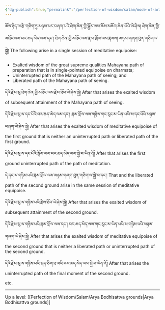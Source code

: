 ```yaml
---
{"dg-publish":true,"permalink":"/perfection-of-wisdom/salam/mode-of-arising-of-the-mahayana-grounds/"}
---
```


ཆོས་ཉིད་ལ་རྩེ་གཅིག་ཏུ་མཉམ་པར་བཞག་པའི་ཐེག་ཆེན་གྱི་སྦྱོར་ལམ་ཆོས་མཆོག་ཆེན་པོའི་ཡེ་ཤེས།
ཐེག་ཆེན་གྱི་མཐོང་ལམ་བར་ཆད་མེད་ལམ་དང་། ཐེག་ཆེན་གྱི་མཐོང་ལམ་རྣམ་གྲོལ་ལམ་རྣམས། མཉམ་གཞག་ཐུན་གཅིག་ལ་སྐྱེ།
The following arise in a single session of meditative equipoise:
- Exalted wisdom of the great supreme qualities Mahayana path of preparation that is in single-pointed equipoise on dharmata;
- Uninterrupted path of the Mahayana path of seeing; and
- Liberated path of the Mahayana path of seeing.

དེའི་རྗེས་སུ་ཐེག་ཆེན་གྱི་མཐོང་ལམ་རྗེས་ཐོབ་ཡེ་ཤེས་སྐྱེ།
After that arises the exalted wisdom of subsequent attainment of the Mahayana path of seeing.

དེའི་རྗེས་སུ་ས་དང་པོའི་བར་ཆད་མེད་ལམ་དང་། རྣམ་གྲོལ་ལམ་གཉིས་གང་རུང་མ་ཡིན་པའི་ས་དང་པོའི་མཉམ་བཞག་ཡེ་ཤེས་སྐྱེ།
After that arises the exalted wisdom of meditative equipoise of the first ground that is neither an uninterrupted path or liberated path of the first ground.

དེའི་རྗེས་སུ་ས་དང་པོའི་སྒོམ་ལམ་བར་ཆད་མེད་ལམ་སྐྱེ་བ་ཡིན་ནོ།
After that arises the first ground uninterrupted path of the path of meditation.

དེ་དང་ས་གཉིས་པའི་རྣམ་གྲོལ་ལམ་མཉམ་གཞག་ཐུན་གཅིག་ལ་སྐྱེ་བ་དང་།
That and the liberated path of the second ground arise in the same session of meditative equipoise.

དེའི་རྗེས་སུ་ས་གཉིས་པའི་རྗེས་ཐོབ་ཡེ་ཤེས་སྐྱེ།
After that arises the exalted wisdom of subsequent attainment of the second ground.

དེའི་རྗེས་སུ་ས་གཉིས་པའི་རྣམ་གྲོལ་ལམ་དང་། བར་ཆད་མེད་ལམ་གང་རུང་མ་ཡིན་པའི་ས་གཉིས་པའི་མཉམ་གཞག་ཡེ་ཤེས་སྐྱེ།
After that arises the exalted wisdom of meditative equipoise of the second ground that is neither a liberated path or uninterrupted path of the second ground.

དེའི་རྗེས་སུ་ས་གཉིས་པའི་སྐད་ཅིག་ཐ་མའི་བར་ཆད་མེད་ལམ་སྐྱེ་བ་ཡིན་ནོ།
After that arises the uninterrupted path of the final moment of the second ground.

etc.

---
Up a level: [[Perfection of Wisdom/Salam/Arya Bodhisattva grounds\|Arya Bodhisattva grounds]]